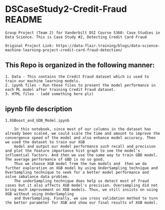 # DSCaseStudy2-Credit-Fraud README
    Group Project (Team 2) for Vanderbilt DSI Course 5360: Case Studies in Data Science. This is Case Study #2, Detecting Credit Card Fraud

    Original Project Link: https://data-flair.training/blogs/data-science-machine-learning-project-credit-card-fraud-detection/

## This Repo is organized in the following manner: 
    1. Data - This contains the Credit Fraud dataset which is used to train our machine learning models.
    2. ipynb files - Run these files to present the model performance in each ML model after training Credit Fraud dataset.
    3. HTML files - (add something here plz)

## ipynb file description


    1.XGBoost_and_GDB_Model.ipynb
    
        In this notebook, since most of our columns in the dataset has already been scaled, we could scale the time and amount to improve the convergence speed of the model and also enhance model accuracy. Then we used the dataset to train our XGB 
        model and output our model performance such recall and precision and plot the feature importance hist graph to see the model's influential factors. And then we use the same way to train GBD model. The average performance of GBD is no so good. 
        Thus we choose XGB model from the two models and  then we do further exploration on XGB model by using UnderSampling technique and OverSampling technique to seek for a better model performance and solve imbalance data problem. 
        The underSampling technique does help us detect most of fraud cases but it also affects XGB model's precision. Oversampling did not bring much improvement on XGB models. Thus, we still insists on using XGB without using UnderSampling 
        and OverSampling. Finally, we use cross validation method to turn the better parameter for XGB and show our final results of XGB model.
        

